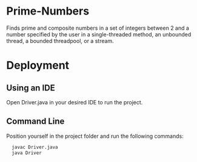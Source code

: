 # Prime-Numbers
Finds prime and composite numbers in a set of integers between 2 and a number specified by the user in a single-threaded method, an unbounded thread, a bounded threadpool, or a stream.




# Deployment

## Using an IDE
Open Driver.java in your desired IDE to run the project.

## Command Line
Position yourself in the project folder and run the following commands:

```bash
  javac Driver.java
  java Driver
```
